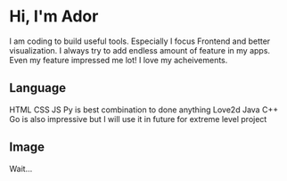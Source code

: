 # Hi, I'm Ador
I am coding to build useful tools. Especially I focus Frontend and better visualization. I always try to add endless amount of feature in my apps. Even my feature impressed me lot! I love my acheivements.

## Language
HTML CSS JS Py is best combination to done anything
Love2d Java C++ Go is also impressive but I will use it in future for extreme level project

## Image
Wait...
